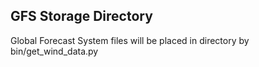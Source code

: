GFS Storage Directory
---------------------
Global Forecast System files will be placed in directory by bin/get_wind_data.py